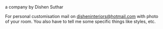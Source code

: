 a company by Dishen Suthar
  
  
  
  
  For personal customisation mail on disheninteriors@hotmail.com with photo of your room. You also have to tell me some specific things like styles, etc. 
